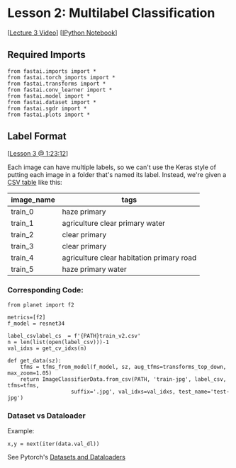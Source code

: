 # Lesson 2: Multilabel Classification

[[Lecture 3 Video](http://course.fast.ai/lessons/lesson3.html)] [[IPython Notebook](https://github.com/fastai/fastai/blob/master/courses/dl1/lesson2-image_models.ipynb)]

## Required Imports

```
from fastai.imports import *
from fastai.torch_imports import *
from fastai.transforms import *
from fastai.conv_learner import *
from fastai.model import *
from fastai.dataset import *
from fastai.sgdr import *
from fastai.plots import *
```

## Label Format
[[Lesson 3 @ 1:23:12](https://youtu.be/9C06ZPF8Uuc?t=1h23m12s)]

Each image can have multiple labels, so we can't use the Keras style of putting each image in a folder that's named its label.  Instead, we're given a [CSV table](https://www.kaggle.com/c/6322/download/train_v2.csv.zip) like this:


| image_name | tags                                      |
|------------|-------------------------------------------|
| train_0    | haze primary                              |
| train_1    | agriculture clear primary water           |
| train_2    | clear primary                             |
| train_3    | clear primary                             |
| train_4    | agriculture clear habitation primary road |
| train_5    | haze primary water                        |

### Corresponding Code:

```
from planet import f2

metrics=[f2]
f_model = resnet34

label_csvlabel_cs  = f'{PATH}train_v2.csv'
n = len(list(open(label_csv)))-1
val_idxs = get_cv_idxs(n)

def get_data(sz):
    tfms = tfms_from_model(f_model, sz, aug_tfms=transforms_top_down, max_zoom=1.05)
    return ImageClassifierData.from_csv(PATH, 'train-jpg', label_csv, tfms=tfms,
                    suffix='.jpg', val_idxs=val_idxs, test_name='test-jpg')
```

### Dataset vs Dataloader
Example:
```
x,y = next(iter(data.val_dl))
```
See Pytorch's [Datasets and Dataloaders](https://leonardoaraujosantos.gitbooks.io/artificial-inteligence/content/pytorch/dataloader-and-datasets.html)

